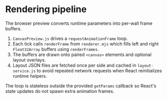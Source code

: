 # Rendering pipeline

The browser preview converts runtime parameters into per-wall frame buffers.

1. `CanvasPreview.js` drives a `requestAnimationFrame` loop.
2. Each tick calls `renderFrame` from `renderer.mjs` which fills left and
   right `Float32Array` buffers using `renderFrames`.
3. The buffers are drawn onto paired `<canvas>` elements and optional layout
   overlays.
4. Layout JSON files are fetched once per side and cached in `layout-service.js`
   to avoid repeated network requests when React reinitializes runtime helpers.

The loop is stateless outside the provided `getParams` callback so React's
state updates do not spawn extra animation frames.
